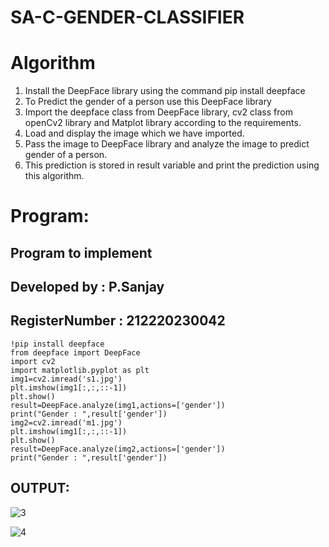 

# SA-C-GENDER-CLASSIFIER
# Algorithm
1. Install the DeepFace library using the command pip install deepface
2. To Predict the gender of a person use this DeepFace library
3. Import the deepface class from DeepFace library, cv2 class from openCv2 library and Matplot library according to the requirements.
4. Load and display the image which we have imported. 
5. Pass the image to DeepFace library and analyze the image to predict gender of a person.
6. This prediction is stored in result variable and print the prediction using this algorithm.

# Program:
## Program to implement 
## Developed by   : P.Sanjay
## RegisterNumber :  212220230042

```
!pip install deepface
from deepface import DeepFace
import cv2
import matplotlib.pyplot as plt
img1=cv2.imread('s1.jpg')
plt.imshow(img1[:,:,::-1])
plt.show()
result=DeepFace.analyze(img1,actions=['gender'])
print("Gender : ",result['gender'])
img2=cv2.imread('m1.jpg')
plt.imshow(img1[:,:,::-1])
plt.show()
result=DeepFace.analyze(img2,actions=['gender'])
print("Gender : ",result['gender'])
```

## OUTPUT:
![3](https://user-images.githubusercontent.com/75235032/173244294-7f727c3c-a1c5-4d09-ab77-73b6cd08dea1.jpg)

![4](https://user-images.githubusercontent.com/75235032/173244300-8fd32f1c-4d0a-48fc-9179-052e7a9c3ae7.jpg)



